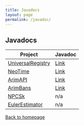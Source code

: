 ```yaml
---
title: Javadocs
layout: page
permalink: /javadoc/
---
```


## Javadocs

| Project                                                  | Javadoc                                                  |
|----------------------------------------------------------|----------------------------------------------------------|
| [UniversalRegistry](https://github.com/A248/)            | [Link](https://git.arim.space/javadoc/UniversalRegistry) |
| [NeoTime](https://github.com/A248/NeoTime/)              | [Link](https://git.arim.space/javadoc/NeoTime)           |
| [ArimAPI](https://github.com/A248/ArimAPI)               | [Link](https://git.arim.space/javadoc/ArimAPI)           |
| [ArimBans](https://github.com/A248/ArimBans)             | [Link](https://git.arim.space/javadoc/ArimBans)          |
| [NPCSk](https://github.com/A248/NPCSk)                   | n/a                                                      |
| [EulerEstimator](https://github.com/A248/EulerEstimator) | n/a                                                      |

[Back to homepage](https://git.arim.space)
